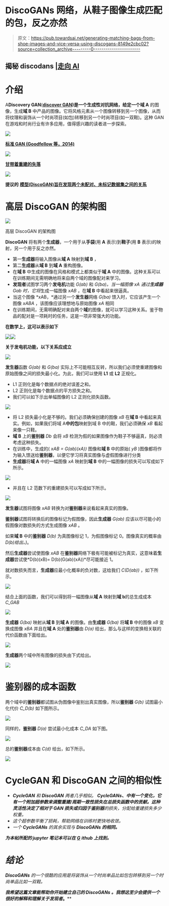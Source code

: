 # DiscoGANs 网络，从鞋子图像生成匹配的包，反之亦然

> 原文：<https://pub.towardsai.net/generating-matching-bags-from-shoe-images-and-vice-versa-using-discogans-8149e2cbc02?source=collection_archive---------0----------------------->

## 揭秘 discodans |[走向 AI](https://towardsai.net)

# 介绍

A**Discovery GAN**([**discover GAN**](https://arxiv.org/pdf/1703.05192.pdf)**)**是一个生成性对抗网络，给定一个**域 A** 的图像，生成**域 B** 中产品的图像。它将风格元素从一个图像转移到另一个图像，从而将纹理和装饰从一个时尚项目(如包)转移到另一个时尚项目(如一双鞋)。这种 GAN 在游戏和时尚行业有许多应用，值得感兴趣的读者进一步探索。

![](img/081f67ff03c5057cab464c679b3938fe.png)

[**标准 GAN (Goodfellow 等，2014)**](https://arxiv.org/pdf/1703.05192.pdf)

![](img/b121466e1e5f200a46bb1d8b611f5e71.png)

[**甘带着重建的失落**](https://arxiv.org/pdf/1703.05192.pdf)

![](img/2223fe1139443994c69cb531f6e7cc8f.png)

**提议的** [**模型(DiscoGAN)旨在发现两个未配对、未标记数据集之间的关系**](https://arxiv.org/pdf/1703.05192.pdf)

# 高层 **DiscoGAN** 的架构图

![](img/0b9b322d1617b1f53178c752f755ecfc.png)

高层 DiscoGAN 的架构图

**DiscoGAN** 将有两个**生成器**，一个用于从**手袋**(用 **A** 表示)到**鞋子**(用 **B** 表示)的映射，另一个用于反之亦然。

*   第一**生成器**将输入图像从**域 A** 映射到**域 B** ，
*   第二**生成器**从**域 B** 到**域 A** 重构图像。
*   在**域 B** 中生成的图像在风格和模式上都类似于**域 A** 中的图像。这种关系可以在训练期间无需明确地将来自两个域的图像配对来学习。
*   **发现者**试图学习两个**发电机**功能 *G(ab)* 和 *G(ba)。*当一幅图像 *xA* 通过**生成器**G*ab 时，它将*生成一幅图像 *xAB* ，在**域 B** 中看起来很逼真。
*   当这个图像 *xAB，*通过另一个**发生器**网络 *G(ba)* 馈入时，它应该产生一个图像 *xABA* ，该图像应该理想地与原始图像 *xA* 相同
*   在训练期间，无需明确配对来自两个**域**的图像，就可以学习这种关系。鉴于物品的配对是一项耗时的任务，这是一项非常强大的功能。

**在数学上，这可以表示如下**

![](img/c832cc03eac237bf83a45ad2c1274ec7.png)![](img/f366e78cf30dc0eec7dfdad6726e3208.png)

**关于发电机功能，以下关系应成立**

![](img/307dd996c109e58df414d0679685a50a.png)

**发生器**函数 *G(ab)* 和 *G(ba)* 实际上不可能相互反转，所以我们必须使重建图像和原始图像之间的损失最小化。为此，我们可以使用 **L1** 或 **L2** 正规化。

*   L1 正则化是每个数据点的绝对误差之和。
*   L2 正则化是每个数据点的平方损失之和。
*   我们可以如下示出单幅图像的 L2 正则化损失函数。

![](img/08985f4ef41084a32f6897c642263a90.png)

*   将 L2 损失最小化是不够的。我们必须确保创建的图像 *xB* 在**域 B** 中看起来真实。例如，如果我们将域 A**中的包**映射到域 B 中的鞋，我们必须确保 *xB* 看起来像一只鞋。
*   **域 B** 上的**鉴别器** *Db* 会将 *xB* 检测为假的如果图像作为鞋子不够逼真，则必须考虑这种损失。
*   在训练中，生成的( *xAB = G(ab)(xA))* 图像和**域 B** 中的原始( *yB* )图像都将作为输入馈送给**鉴别器**，以便它学习将真实图像与虚假图像进行分类
*   **生成器**将**域 A** 中的一幅图像 *xA* 映射到**域 B** 中的一幅图像的损失可以写成如下所示。

![](img/344b187048b14009713522d0a7844c38.png)

*   并且在 L2 范数下的重建损失可以写成如下所示。

![](img/3fcff1b1891aeeadb6b3f20ac5b2b2bf.png)

**发生器**试图将图像 *xAB* 转换为对**鉴别器**来说看起来真实的图像。

**鉴别器**试图将转换后的图像标记为假图像，因此**生成器** *G(ab)* 应该以尽可能小的假图像对数损失的方式生成图像 *xAB* 。

如果**域 B** 中的**鉴别器** *D(b)* 为真图像标记 1，为假图像标记 0。图像真实的概率由 *D(b)给出。)*。

然后**生成器**尝试使图像 *xAB* 在**鉴别器**网络下极有可能被标记为真实，这意味着**生成器**尝试使*D(b)(xB)= D(b)(G(ab)(xA))*尽可能接近 1。

就对数损失而言，**生成器**应最小化概率的负对数，这给我们 *C(D(ab))* ，如下所示。

![](img/9a6a32c956e2a8e6bbecb6cf0e55e438.png)

结合上面的函数，我们可以得到将一幅图像从**域 A** 映射到**域 b**的总生成成本 *C_GAB*

![](img/6381854b8f20ef099fb1f3bbf8efac3b.png)

**生成器** *G(ba)* 映射从**域 B** 到**域 A** 的图像。由**生成器** *G(ba)* 将**域 B** 中的图像 *xB* 变换成图像 *xBA* 并且在**域 A** 处的**鉴别器**由 *D(a)* 给出，那么与这样的变换相关联的代价函数由下面给出。

![](img/1b666f0549b191f7433a36907868ba17.png)

**生成器**两个域中所有图像的损失由下式给出。

![](img/f06a0909e68248c9d5dfbeb1fb60aef6.png)

# 鉴别器的成本函数

两个域中的**鉴别器**都试图从伪图像中鉴别出真实图像，所以**鉴别器** *G(b)* 试图最小化代价 *C_D(b)* 如下图所示。

![](img/34be8de0605ef1497a7c06cffa048175.png)

同样的，**鉴别器** *D(a)* 尝试最小化成本 *C_DA* 如下图。

![](img/6831d4e90ce0cfb0c30973417248fa54.png)

总的**鉴别器**成本由 *C(d)* 给出，如下所示。

![](img/6a07023fec897a6dc000eb374fc5d761.png)

# CycleGAN 和 DiscoGAN 之间的相似性

*   ***CycleGAN** 和 **DiscoGAN** 两者几乎相似。 **CycleGANs、**中有一个变化，它有一个附加超参数来调整重建/周期一致性损失在总损失函数中的贡献。这种灵活性决定了相对于 GAN 损失或归因于**鉴别器**的损失，分配给重建损失多少权重。*
*   *这个超参数平衡了损耗，帮助网络在训练时更快地收敛。*
*   *一个 **CycleGANs** 的其余实现与 **DiscoGANs 的相同。***

***为本帖所配的 jupyter 笔记本可以在** [**G**](https://github.com/nitwmanish/Generating-Matching-Bags-From-Shoe-Images-And-Vice-Versa-Using-DiscoGANs) **ithub 上找到。***

# *结论*

***DiscoGANs** 的一个很酷的应用是将装饰从一个时尚单品比如包包转移到另一个时尚单品比如一双鞋。*

****我希望这篇文章能帮助你开始建立自己的* DiscoGANs *。我想这至少会提供一个很好的解释和理解关于*发现者*。****